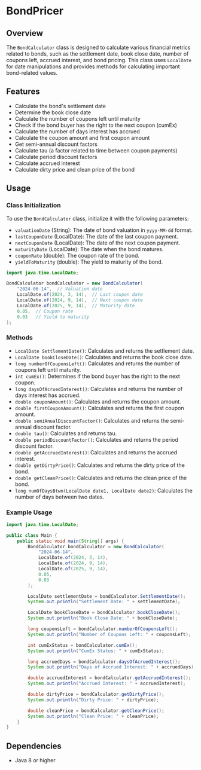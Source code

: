 # BondPricer
## Overview

The `BondCalculator` class is designed to calculate various financial metrics related to bonds, such as the settlement date, book close date, number of coupons left, accrued interest, and bond pricing. This class uses `LocalDate` for date manipulations and provides methods for calculating important bond-related values.

## Features

- Calculate the bond's settlement date
- Determine the book close date
- Calculate the number of coupons left until maturity
- Check if the bond buyer has the right to the next coupon (cumEx)
- Calculate the number of days interest has accrued
- Calculate the coupon amount and first coupon amount
- Get semi-annual discount factors
- Calculate tau (a factor related to time between coupon payments)
- Calculate period discount factors
- Calculate accrued interest
- Calculate dirty price and clean price of the bond

## Usage

### Class Initialization

To use the `BondCalculator` class, initialize it with the following parameters:

- `valuationDate` (String): The date of bond valuation in `yyyy-MM-dd` format.
- `lastCouponDate` (LocalDate): The date of the last coupon payment.
- `nextCouponDate` (LocalDate): The date of the next coupon payment.
- `maturityDate` (LocalDate): The date when the bond matures.
- `couponRate` (double): The coupon rate of the bond.
- `yieldToMaturity` (double): The yield to maturity of the bond.

```java
import java.time.LocalDate;

BondCalculator bondCalculator = new BondCalculator(
    "2024-06-14",  // Valuation date
    LocalDate.of(2024, 3, 14),  // Last coupon date
    LocalDate.of(2024, 9, 14),  // Next coupon date
    LocalDate.of(2025, 9, 14),  // Maturity date
    0.05,  // Coupon rate
    0.03   // Yield to maturity
);
```

### Methods

- `LocalDate SettlementDate()`: Calculates and returns the settlement date.
- `LocalDate bookCloseDate()`: Calculates and returns the book close date.
- `long numberOfCouponsLeft()`: Calculates and returns the number of coupons left until maturity.
- `int cumEx()`: Determines if the bond buyer has the right to the next coupon.
- `long daysOfAcruedInterest()`: Calculates and returns the number of days interest has accrued.
- `double couponAmount()`: Calculates and returns the coupon amount.
- `double firstCouponAmount()`: Calculates and returns the first coupon amount.
- `double semiAnualDiscountFactor()`: Calculates and returns the semi-annual discount factor.
- `double tau()`: Calculates and returns tau.
- `double periodDiscountFactor()`: Calculates and returns the period discount factor.
- `double getAccruedInterest()`: Calculates and returns the accrued interest.
- `double getDirtyPrice()`: Calculates and returns the dirty price of the bond.
- `double getCleanPrice()`: Calculates and returns the clean price of the bond.
- `long numOfDaysBtwn(LocalDate date1, LocalDate date2)`: Calculates the number of days between two dates.

### Example Usage

```java
import java.time.LocalDate;

public class Main {
    public static void main(String[] args) {
        BondCalculator bondCalculator = new BondCalculator(
            "2024-06-14", 
            LocalDate.of(2024, 3, 14), 
            LocalDate.of(2024, 9, 14), 
            LocalDate.of(2025, 9, 14), 
            0.05, 
            0.03
        );

        LocalDate settlementDate = bondCalculator.SettlementDate();
        System.out.println("Settlement Date: " + settlementDate);

        LocalDate bookCloseDate = bondCalculator.bookCloseDate();
        System.out.println("Book Close Date: " + bookCloseDate);

        long couponsLeft = bondCalculator.numberOfCouponsLeft();
        System.out.println("Number of Coupons Left: " + couponsLeft);

        int cumExStatus = bondCalculator.cumEx();
        System.out.println("CumEx Status: " + cumExStatus);

        long accruedDays = bondCalculator.daysOfAcruedInterest();
        System.out.println("Days of Accrued Interest: " + accruedDays);

        double accruedInterest = bondCalculator.getAccruedInterest();
        System.out.println("Accrued Interest: " + accruedInterest);

        double dirtyPrice = bondCalculator.getDirtyPrice();
        System.out.println("Dirty Price: " + dirtyPrice);

        double cleanPrice = bondCalculator.getCleanPrice();
        System.out.println("Clean Price: " + cleanPrice);
    }
}
```

## Dependencies

- Java 8 or higher
